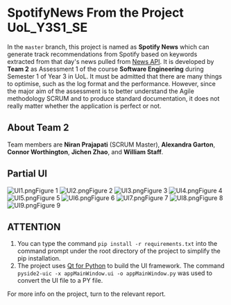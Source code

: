 # SpotifyNews From the Project UoL_Y3S1_SE

In the `master` branch, this project is named as **Spotify News** which can generate track recommendations from Spotify based on keywords extracted from that day's news pulled from [News API](https://newsapi.org/). It is developed by **Team 2** as Assessment 1 of the course **Software Engineering** during Semester 1 of Year 3 in UoL. It must be admitted that there are many things to optimise, such as the log format and the performance. However, since the major aim of the assessment is to better understand the Agile methodology SCRUM and to produce standard documentation, it does not really matter whether the application is perfect or not.

## About Team 2

Team members are **Niran Prajapati** (SCRUM Master), **Alexandra Garton**, **Connor Worthington**, **Jichen Zhao**, and **William Staff**.

## Partial UI

![UI1.png](UI1.png)Figure 1
![UI2.png](UI2.png)Figure 2
![UI3.png](UI3.png)Figure 3
![UI4.png](UI4.png)Figure 4
![UI5.png](UI5.png)Figure 5
![UI6.png](UI6.png)Figure 6
![UI7.png](UI7.png)Figure 7
![UI8.png](UI8.png)Figure 8
![UI9.png](UI9.png)Figure 9

## ATTENTION

1. You can type the command `pip install -r requirements.txt` into the command prompt under the root directory of the project to simplify the pip installation.
2. The project uses [Qt for Python](https://www.qt.io/qt-for-python) to build the UI framework. The command `pyside2-uic -x appMainWindow.ui -o appMainWindow.py` was used to convert the UI file to a PY file.

For more info on the project, turn to the relevant report.
